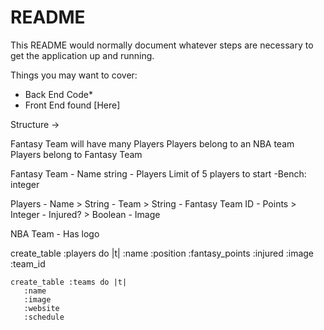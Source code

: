 # README

This README would normally document whatever steps are necessary to get the
application up and running.

Things you may want to cover:

- Back End Code\*
- Front End found [Here]

Structure ->

Fantasy Team will have many Players
Players belong to an NBA team
Players belong to Fantasy Team

Fantasy Team - Name string - Players
Limit of 5 players to start
-Bench: integer

Players - Name > String - Team > String - Fantasy Team ID - Points > Integer - Injured? > Boolean - Image

NBA Team - Has logo

create_table :players do |t|
:name
:position
:fantasy_points
:injured
:image
:team_id

    create_table :teams do |t|
       :name
       :image
       :website
       :schedule


